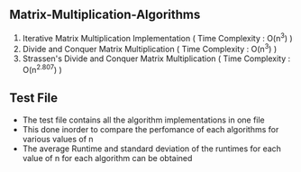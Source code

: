 ## Matrix-Multiplication-Algorithms
1. Iterative Matrix Multiplication Implementation ( Time Complexity : O(n<sup>3</sup>) )
3. Divide and Conquer Matrix Multiplication ( Time Complexity : O(n<sup>3</sup>) )
4. Strassen's Divide and Conquer Matrix Multiplication ( Time Complexity : O(n<sup>2.807</sup>) )


## Test File
- The test file contains all the algorithm implementations in one file
- This done inorder to compare the perfomance of each algorithms for various values of n
- The average Runtime and standard deviation of the runtimes for each value of n for each algorithm can be obtained
